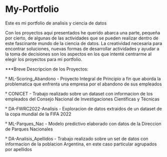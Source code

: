 # My-Portfolio
Este es mi portfolio de analisis y ciencia de datos

Con los proyectos aqui presentados he querido abarca una parte, pequeña por cierto, de algunas de las actividades que se pueden realizar dentro de este fascinante mundo de la ciencia de datos.
La creatividad necesaria para encontrar soluciones, nuevas formas de desarrollar actividades y ayudar a la toma de decisiones son los aspectos en los que intenté centrarme al elegir los proyectos para mi portfolio.

***Breve Descripcion de los Proyectos:

° ML-Scoring_Abandono - Proyecto Integral de Principio a fin que aborda la problematica que enfrenta una empresa por el abandono de sus empleados

° CONICET - Trabajo realizado sobre un dataset con informacion de los empleados del Consejo Nacional de Investigaciones Científicas y Técnicas

° DA-FWRC2022-Analisis - Exploracion de datos extraidos de un dataset de la copa mundial de la FIFA 2022

° ML-Parques_Nac - Modelo predictivo elaborado con datos de la Direccion de Parques Nacionales

° DA-Analisis_Apellidos - Trabajo realizado sobre un set de datos con informacion de la poblacion Argentina, en este caso particular agrupados por apellidos
